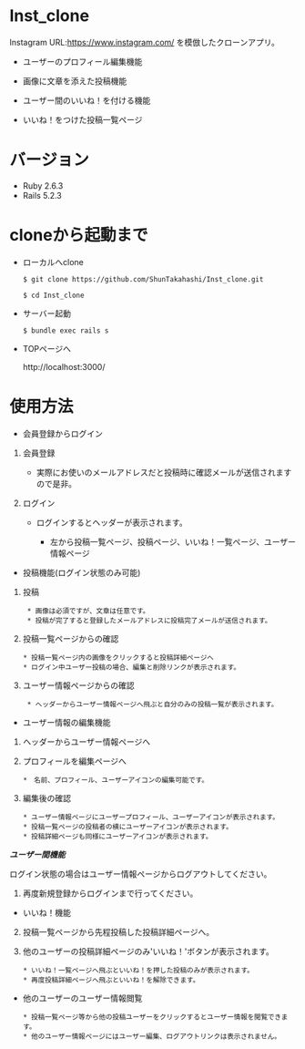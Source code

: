 # Inst_clone
Instagram URL:https://www.instagram.com/ を模倣したクローンアプリ。

* ユーザーのプロフィール編集機能

* 画像に文章を添えた投稿機能

* ユーザー間のいいね！を付ける機能

* いいね！をつけた投稿一覧ページ

# バージョン
* Ruby 2.6.3
* Rails 5.2.3

# cloneから起動まで

* ローカルへclone
 
  `$ git clone https://github.com/ShunTakahashi/Inst_clone.git`

  `$ cd Inst_clone`

* サーバー起動

  `$ bundle exec rails s`
  
 * TOPページへ
 
   http://localhost:3000/

# 使用方法

 * 会員登録からログイン

1. 会員登録
    
   * 実際にお使いのメールアドレスだと投稿時に確認メールが送信されますので是非。

1. ログイン

   * ログインするとヘッダーが表示されます。
   
       * 左から投稿一覧ページ、投稿ページ、いいね！一覧ページ、ユーザー情報ページ
       
* 投稿機能(ログイン状態のみ可能)

1. 投稿

        * 画像は必須ですが、文章は任意です。
        * 投稿が完了すると登録したメールアドレスに投稿完了メールが送信されます。
    
1.  投稿一覧ページからの確認

        * 投稿一覧ページ内の画像をクリックすると投稿詳細ページへ
        * ログイン中ユーザー投稿の場合、編集と削除リンクが表示されます。
1. ユーザー情報ページからの確認

        * ヘッダーからユーザー情報ページへ飛ぶと自分のみの投稿一覧が表示されます。
    
* ユーザー情報の編集機能

1. ヘッダーからユーザー情報ページへ

1. プロフィールを編集ページへ

       *　名前、プロフィール、ユーザーアイコンの編集可能です。
       
1. 編集後の確認
       
       * ユーザー情報ページにユーザープロフィール、ユーザーアイコンが表示されます。
       * 投稿一覧ページの投稿者の横にユーザーアイコンが表示されます。
       * 投稿詳細ページも同様にユーザーアイコンが表示されます。
    
            
___ユーザー間機能___


 ログイン状態の場合はユーザー情報ページからログアウトしてください。


1. 再度新規登録からログインまで行ってください。

* いいね！機能

2. 投稿一覧ページから先程投稿した投稿詳細ページへ。

3. 他のユーザーの投稿詳細ページのみ'いいね！'ボタンが表示されます。
    
       * いいね！一覧ページへ飛ぶといいね！を押した投稿のみが表示されます。
       * 再度投稿詳細ページへ飛ぶといいね！を解除できます。
       
* 他のユーザーのユーザー情報閲覧

      * 投稿一覧ページ等から他の投稿ユーザーをクリックするとユーザー情報を閲覧できます。
      * 他のユーザー情報ページにはユーザー編集、ログアウトリンクは表示されません。
      
